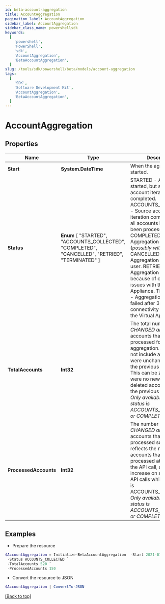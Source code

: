 ```yaml
---
id: beta-account-aggregation
title: AccountAggregation
pagination_label: AccountAggregation
sidebar_label: AccountAggregation
sidebar_class_name: powershellsdk
keywords:
  [
    'powershell',
    'PowerShell',
    'sdk',
    'AccountAggregation',
    'BetaAccountAggregation',
  ]
slug: /tools/sdk/powershell/beta/models/account-aggregation
tags:
  [
    'SDK',
    'Software Development Kit',
    'AccountAggregation',
    'BetaAccountAggregation',
  ]
---
```


# AccountAggregation

## Properties

| Name | Type | Description | Notes |
| --- | --- | --- | --- |
| **Start** | **System.DateTime** | When the aggregation started. | [optional] |
| **Status** | **Enum** [ "STARTED", "ACCOUNTS_COLLECTED", "COMPLETED", "CANCELLED", "RETRIED", "TERMINATED" ] | STARTED - Aggregation started, but source account iteration has not completed. ACCOUNTS_COLLECTED - Source account iteration completed, but all accounts have not yet been processed. COMPLETED - Aggregation completed (_possibly with errors_). CANCELLED - Aggregation cancelled by user. RETRIED - Aggregation retried because of connectivity issues with the Virtual Appliance. TERMINATED - Aggregation marked as failed after 3 tries after connectivity issues with the Virtual Appliance. | [optional] |
| **TotalAccounts** | **Int32** | The total number of _NEW, CHANGED and DELETED_ accounts that need to be processed for this aggregation. This does not include accounts that were unchanged since the previous aggregation. This can be zero if there were no new, changed or deleted accounts since the previous aggregation. _Only available when status is ACCOUNTS_COLLECTED or COMPLETED._ | [optional] |
| **ProcessedAccounts** | **Int32** | The number of _NEW, CHANGED and DELETED_ accounts that have been processed so far. This reflects the number of accounts that have been processed at the time of the API call, and may increase on subsequent API calls while the status is ACCOUNTS_COLLECTED. _Only available when status is ACCOUNTS_COLLECTED or COMPLETED._ | [optional] |

## Examples

- Prepare the resource

```powershell
$AccountAggregation = Initialize-BetaAccountAggregation  -Start 2021-01-31T14:30:05.104Z `
 -Status ACCOUNTS_COLLECTED `
 -TotalAccounts 520 `
 -ProcessedAccounts 150
```

- Convert the resource to JSON

```powershell
$AccountAggregation | ConvertTo-JSON
```

[[Back to top]](#)

